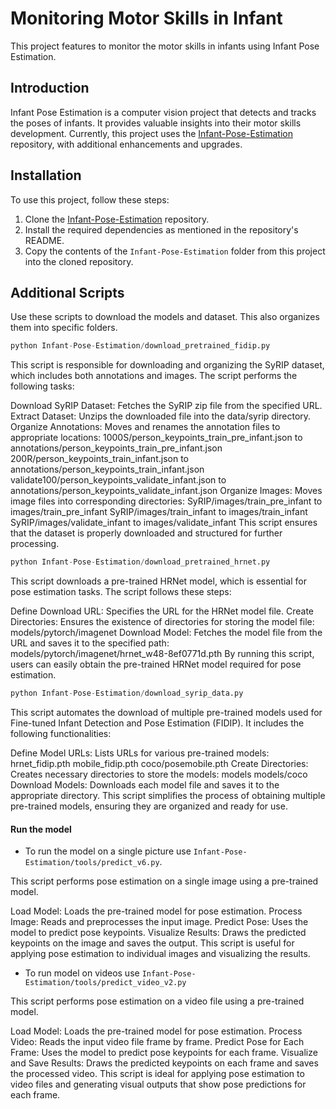 # Monitoring Motor Skills in Infant

This project features to monitor the motor skills in infants using Infant Pose Estimation.

## Introduction

Infant Pose Estimation is a computer vision project that detects and tracks the poses of infants. It provides valuable insights into their motor skills development. Currently, this project uses the [Infant-Pose-Estimation](https://github.com/ostadabbas/Infant-Pose-Estimation) repository, with additional enhancements and upgrades.

## Installation

To use this project, follow these steps:

1. Clone the [Infant-Pose-Estimation](https://github.com/ostadabbas/Infant-Pose-Estimation) repository.
2. Install the required dependencies as mentioned in the repository's README.
3. Copy the contents of the `Infant-Pose-Estimation` folder from this project into the cloned repository.


## Additional Scripts

Use these scripts to download the models and dataset. This also organizes them into specific folders.

```python
python Infant-Pose-Estimation/download_pretrained_fidip.py
```
This script is responsible for downloading and organizing the SyRIP dataset, which includes both annotations and images. The script performs the following tasks:

Download SyRIP Dataset: Fetches the SyRIP zip file from the specified URL.
Extract Dataset: Unzips the downloaded file into the data/syrip directory.
Organize Annotations: Moves and renames the annotation files to appropriate locations:
1000S/person_keypoints_train_pre_infant.json to annotations/person_keypoints_train_pre_infant.json
200R/person_keypoints_train_infant.json to annotations/person_keypoints_train_infant.json
validate100/person_keypoints_validate_infant.json to annotations/person_keypoints_validate_infant.json
Organize Images: Moves image files into corresponding directories:
SyRIP/images/train_pre_infant to images/train_pre_infant
SyRIP/images/train_infant to images/train_infant
SyRIP/images/validate_infant to images/validate_infant
This script ensures that the dataset is properly downloaded and structured for further processing.

```python
python Infant-Pose-Estimation/download_pretrained_hrnet.py
```
This script downloads a pre-trained HRNet model, which is essential for pose estimation tasks. The script follows these steps:

Define Download URL: Specifies the URL for the HRNet model file.
Create Directories: Ensures the existence of directories for storing the model file:
models/pytorch/imagenet
Download Model: Fetches the model file from the URL and saves it to the specified path:
models/pytorch/imagenet/hrnet_w48-8ef0771d.pth
By running this script, users can easily obtain the pre-trained HRNet model required for pose estimation.


```python
python Infant-Pose-Estimation/download_syrip_data.py
```
This script automates the download of multiple pre-trained models used for Fine-tuned Infant Detection and Pose Estimation (FIDIP). It includes the following functionalities:

Define Model URLs: Lists URLs for various pre-trained models:
hrnet_fidip.pth
mobile_fidip.pth
coco/posemobile.pth
Create Directories: Creates necessary directories to store the models:
models
models/coco
Download Models: Downloads each model file and saves it to the appropriate directory.
This script simplifies the process of obtaining multiple pre-trained models, ensuring they are organized and ready for use.

#### Run the model
- To run the model on a single picture use `Infant-Pose-Estimation/tools/predict_v6.py`.

This script performs pose estimation on a single image using a pre-trained model.

Load Model: Loads the pre-trained model for pose estimation.
Process Image: Reads and preprocesses the input image.
Predict Pose: Uses the model to predict pose keypoints.
Visualize Results: Draws the predicted keypoints on the image and saves the output.
This script is useful for applying pose estimation to individual images and visualizing the results.

- To run model on videos use `Infant-Pose-Estimation/tools/predict_video_v2.py`
  
This script performs pose estimation on a video file using a pre-trained model.

Load Model: Loads the pre-trained model for pose estimation.
Process Video: Reads the input video file frame by frame.
Predict Pose for Each Frame: Uses the model to predict pose keypoints for each frame.
Visualize and Save Results: Draws the predicted keypoints on each frame and saves the processed video.
This script is ideal for applying pose estimation to video files and generating visual outputs that show pose predictions for each frame.
